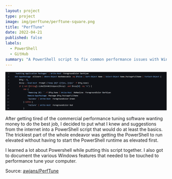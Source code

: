 ```yaml
---
layout: project
type: project
image: img/perftune/perftune-square.png
title: "PerfTune"
date: 2022-04-21
published: false
labels:
  - PowerShell
  - GitHub
summary: "A PowerShell script to fix common performance issues with Windows PCs."
---
```


![Code](../img/perftune/perftune-banner.png "PerfTune Code Sample")

After getting tired of the commercial performance tuning software wanting money to do the best job, I decided to put what I knew and suggestions from the internet into a PowerShell script that would do at least the basics. The trickiest part of the
whole endeavor was getting the PowerShell to run elevated without having to start the PowerShell runtime as elevated first.

I learned a lot about Powershell while putting this script together. I also got to document the various Windows features that needed to be touched to performance tune your computer.

Source: [awjans/PerfTune](https://github.com/awjans/PerfTune)
